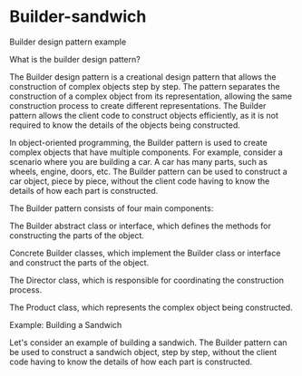 # Builder-sandwich

Builder design pattern example

What is the builder design pattern?

The Builder design pattern is a creational design pattern that allows the construction of complex objects step by step. The pattern separates the construction of a complex object from its representation, allowing the same construction process to create different representations. The Builder pattern allows the client code to construct objects efficiently, as it is not required to know the details of the objects being constructed.

In object-oriented programming, the Builder pattern is used to create complex objects that have multiple components. For example, consider a scenario where you are building a car. A car has many parts, such as wheels, engine, doors, etc. The Builder pattern can be used to construct a car object, piece by piece, without the client code having to know the details of how each part is constructed.

The Builder pattern consists of four main components:

The Builder abstract class or interface, which defines the methods for constructing the parts of the object.

Concrete Builder classes, which implement the Builder class or interface and construct the parts of the object.

The Director class, which is responsible for coordinating the construction process.

The Product class, which represents the complex object being constructed.

Example: Building a Sandwich

Let's consider an example of building a sandwich. The Builder pattern can be used to construct a sandwich object, step by step, without the client code having to know the details of how each part is constructed.
